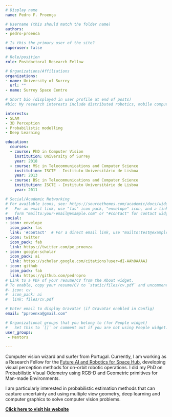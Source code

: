 ```yaml
---
# Display name
name: Pedro F. Proença

# Username (this should match the folder name)
authors:
- pedro-proenca

# Is this the primary user of the site?
superuser: false

# Role/position
role: Postdoctoral Research Fellow

# Organizations/Affiliations
organizations:
- name: University of Surrey
  url: ""
- name: Surrey Space Centre

# Short bio (displayed in user profile at end of posts)
#bio: My research interests include distributed robotics, mobile computing and programmable matter.

interests:
- SLAM
- 3D Perception
- Probabilistic modelling
- Deep Learning

education:
  courses:
  - course: PhD in Computer Vision
    institution: University of Surrey
    year: 2018
  - course: MSc in Telecommunications and Computer Science
    institution: ISCTE - Instituto Universitário de Lisboa
    year: 2013
  - course: BSc in Telecommunications and Computer Science
    institution: ISCTE - Instituto Universitário de Lisboa
    year: 2011

# Social/Academic Networking
# For available icons, see: https://sourcethemes.com/academic/docs/widgets/#icons
#   For an email link, use "fas" icon pack, "envelope" icon, and a link in the
#   form "mailto:your-email@example.com" or "#contact" for contact widget.
social:
- icon: envelope
  icon_pack: fas
  link: '#contact'  # For a direct email link, use "mailto:test@example.org".
- icon: twitter
  icon_pack: fab
  link: https://twitter.com/pe_proenza
- icon: google-scholar
  icon_pack: ai
  link: https://scholar.google.com/citations?user=dI-AAh0AAAAJ
- icon: github
  icon_pack: fab
  link: https://github.com/pedropro
# Link to a PDF of your resume/CV from the About widget.
# To enable, copy your resume/CV to `static/files/cv.pdf` and uncomment the lines below.  
#- icon: cv
#  icon_pack: ai
#  link: files/cv.pdf

# Enter email to display Gravatar (if Gravatar enabled in Config)
email: "pproenxa@gmail.com"

# Organizational groups that you belong to (for People widget)
#   Set this to `[]` or comment out if you are not using People widget.  
user_groups:
 - Mentors
 
---
```

Computer vision wizard and surfer from Portugal. Currently, I am working as a Research Fellow for the [Future AI and Robotics for Space Hub](https://www.fairspacehub.org/), developing visual perception methods for on-orbit robotic operations. I did my PhD on Probabilistic Visual Odometry using RGB-D and Geometric primitives for Man-made Environments.

I am particularly interested in probabilistic estimation methods that can capture uncertainty and using multiple view geometry, deep learning and computer graphics to solve computer vision problems.


[**Click here to visit his website**](https://pedropro.github.io/)
